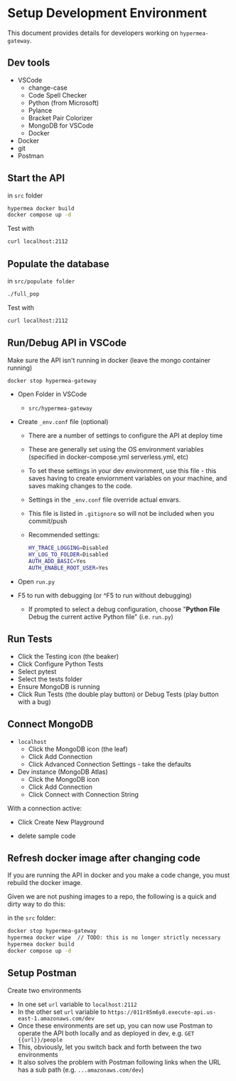 # Setup Development Environment

This document provides details for developers working on `hypermea-gateway`. 

## Dev tools

* VSCode
  * change-case
  * Code Spell Checker
  * Python (from Microsoft)
  * Pylance
  * Bracket Pair Colorizer
  * MongoDB for VSCode
  * Docker
* Docker
* git
* Postman

##  Start the API

in `src` folder

```bash
hypermea docker build
docker compose up -d
```

Test with

```bash
curl localhost:2112
```

## Populate the database

in `src/populate folder`

```bash
./full_pop
```

Test with

```bash
curl localhost:2112
```

## Run/Debug API in VSCode

Make sure the API isn't running in docker (leave the mongo container running)

```bash
docker stop hypermea-gateway
```

* Open Folder in VSCode

  * `src/hypermea-gateway`

* Create `_env.conf` file (optional)

  * There are a number of settings to configure the API at deploy time

  * These are generally set using the OS environment variables (specified in docker-compose.yml serverless.yml, etc)

  * To set these settings in your dev environment, use this file - this saves having to create enviornment variables on your machine, and saves making changes to the code.

  * Settings in the `_env.conf` file override actual envars.  

  * This file is listed in `.gitignore` so will not be included when you commit/push

  * Recommended settings:

    ```bash
    HY_TRACE_LOGGING=Disabled
    HY_LOG_TO_FOLDER=Disabled
    AUTH_ADD_BASIC=Yes
    AUTH_ENABLE_ROOT_USER=Yes
    ```

* Open `run.py`

* F5 to run with debugging (or ^F5 to run without debugging)

  * If prompted to select a debug configuration, choose "**Python File** Debug the current active Python file" (i.e. `run.py`)

## Run Tests

* Click the Testing icon (the beaker)
* Click Configure Python Tests
* Select pytest
* Select the tests folder
* Ensure MongoDB is running
* Click Run Tests (the double play button) or Debug Tests (play button with a bug)

## Connect MongoDB

* `localhost`
  * Click the MongoDB icon (the leaf)
  * Click Add Connection
  * Click Advanced Connection Settings - take the defaults
* Dev instance (MongoDB Atlas)
  * Click the MongoDB icon
  * Click Add Connection
  * Click Connect with Connection String

With a connection active:

* Click Create New Playground

* delete sample code


## Refresh docker image after changing code

If you are running the API in docker and you make a code change, you must rebuild the docker image.

Given we are not pushing images to a repo, the following is a quick and dirty way to do this:

in the `src` folder:

```bash
docker stop hypermea-gateway
hypermea docker wipe  // TODO: this is no longer strictly necessary
hypermea docker build
docker compose up -d
```

## Setup Postman

Create two environments

* In one set `url` variable to `localhost:2112`
* In the other set `url` variable to `https://011r85m6y8.execute-api.us-east-1.amazonaws.com/dev`
* Once these environments are set up, you can now use Postman to operate the API both locally and as deployed in dev, e.g. `GET {{url}}/people`
* This, obviously, let you switch back and forth between the two environments
* It also solves the problem with Postman following links when the URL has a sub path (e.g. `...amazonaws.com/dev`)
